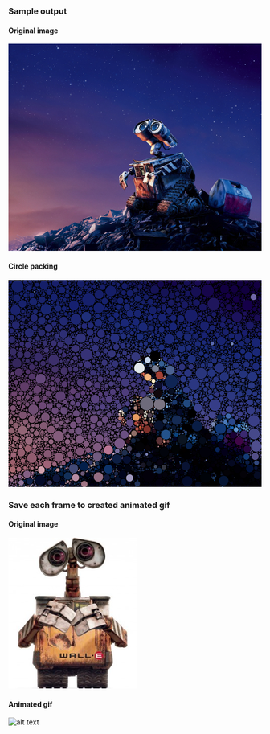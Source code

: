 ### Sample output
#### Original image
![alt text](https://raw.githubusercontent.com/robintwhite/Processing/master/CirclesDraw/walle_big.png)

#### Circle packing
![alt text](https://raw.githubusercontent.com/robintwhite/Processing/master/CirclesDraw/walle_packing.png)

### Save each frame to created animated gif
#### Original image
![alt text](https://raw.githubusercontent.com/robintwhite/Processing/master/CirclesDraw/walle.jpeg)

#### Animated gif
![alt text](https://raw.githubusercontent.com/robintwhite/Processing/master/CirclesDraw/Frame.gif)
